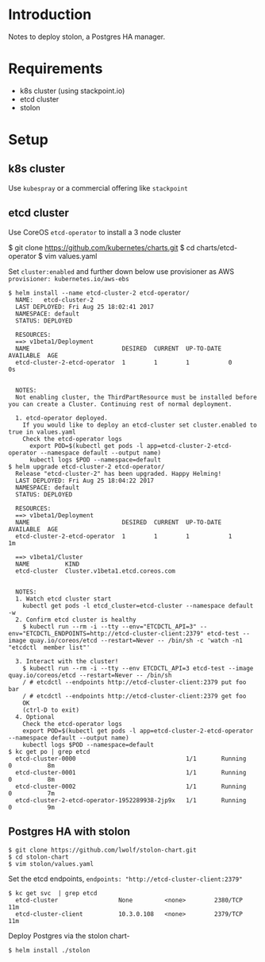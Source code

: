 Introduction
============
Notes to deploy stolon, a Postgres HA manager.

Requirements
============
* k8s cluster (using stackpoint.io)
* etcd cluster
* stolon

Setup
=====

k8s cluster
-----------
Use `kubespray` or a commercial offering like `stackpoint`

etcd cluster
------------
Use CoreOS `etcd-operator` to install a 3 node cluster

  $ git clone https://github.com/kubernetes/charts.git
  $ cd charts/etcd-operator
  $ vim values.yaml
  
  Set `cluster:enabled` and further down below use provisioner as AWS `provisioner: kubernetes.io/aws-ebs`

    $ helm install --name etcd-cluster-2 etcd-operator/
      NAME:   etcd-cluster-2
      LAST DEPLOYED: Fri Aug 25 18:02:41 2017
      NAMESPACE: default
      STATUS: DEPLOYED

      RESOURCES:
      ==> v1beta1/Deployment
      NAME                          DESIRED  CURRENT  UP-TO-DATE  AVAILABLE  AGE
      etcd-cluster-2-etcd-operator  1        1        1           0          0s


      NOTES:
      Not enabling cluster, the ThirdPartResource must be installed before you can create a Cluster. Continuing rest of normal deployment.

      1. etcd-operator deployed.
        If you would like to deploy an etcd-cluster set cluster.enabled to true in values.yaml
        Check the etcd-operator logs
          export POD=$(kubectl get pods -l app=etcd-cluster-2-etcd-operator --namespace default --output name)
          kubectl logs $POD --namespace=default
    $ helm upgrade etcd-cluster-2 etcd-operator/
      Release "etcd-cluster-2" has been upgraded. Happy Helming!
      LAST DEPLOYED: Fri Aug 25 18:04:22 2017
      NAMESPACE: default
      STATUS: DEPLOYED

      RESOURCES:
      ==> v1beta1/Deployment
      NAME                          DESIRED  CURRENT  UP-TO-DATE  AVAILABLE  AGE
      etcd-cluster-2-etcd-operator  1        1        1           1          1m

      ==> v1beta1/Cluster
      NAME          KIND
      etcd-cluster  Cluster.v1beta1.etcd.coreos.com


      NOTES:
      1. Watch etcd cluster start
        kubectl get pods -l etcd_cluster=etcd-cluster --namespace default -w
      2. Confirm etcd cluster is healthy
        $ kubectl run --rm -i --tty --env="ETCDCTL_API=3" --env="ETCDCTL_ENDPOINTS=http://etcd-cluster-client:2379" etcd-test --image quay.io/coreos/etcd --restart=Never -- /bin/sh -c 'watch -n1 "etcdctl  member list"'

      3. Interact with the cluster!
        $ kubectl run --rm -i --tty --env ETCDCTL_API=3 etcd-test --image quay.io/coreos/etcd --restart=Never -- /bin/sh
        / # etcdctl --endpoints http://etcd-cluster-client:2379 put foo bar
        / # etcdctl --endpoints http://etcd-cluster-client:2379 get foo
        OK
        (ctrl-D to exit)
      4. Optional
        Check the etcd-operator logs
        export POD=$(kubectl get pods -l app=etcd-cluster-2-etcd-operator --namespace default --output name)
        kubectl logs $POD --namespace=default
    $ kc get po | grep etcd
      etcd-cluster-0000                               1/1       Running   0          8m
      etcd-cluster-0001                               1/1       Running   0          8m
      etcd-cluster-0002                               1/1       Running   0          7m
      etcd-cluster-2-etcd-operator-1952289938-2jp9x   1/1       Running   0          9m



Postgres HA with stolon
-----------------------

    $ git clone https://github.com/lwolf/stolon-chart.git
    $ cd stolon-chart
    $ vim stolon/values.yaml
  
  
  Set the etcd endpoints, `endpoints: "http://etcd-cluster-client:2379"`


    $ kc get svc  | grep etcd
      etcd-cluster                 None         <none>        2380/TCP   11m
      etcd-cluster-client          10.3.0.108   <none>        2379/TCP   11m
      
  Deploy Postgres via the stolon chart-
  
    $ helm install ./stolon
    
    
  

  

  
